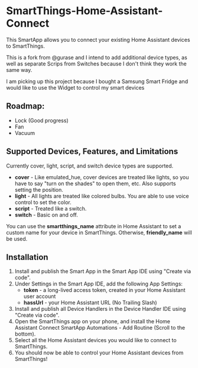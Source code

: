 # SmartThings-Home-Assistant-Connect

This SmartApp allows you to connect your existing Home Assistant devices to SmartThings.

This is a fork from @gurase and I intend to add additional device types, as well as separate Scrips from Switches because I don't think they work the same way.

I am picking up this project because I bought a Samsung Smart Fridge and would like to use the Widget to control my smart devices

## Roadmap:
- Lock (Good progress)
- Fan
- Vacuum

## Supported Devices, Features, and Limitations
Currently cover, light, script, and switch device types are supported.

- **cover** - Like emulated_hue, cover devices are treated like lights, so you have to say "turn on the shades" to open them, etc. Also supports setting the position.
- **light** - All lights are treated like colored bulbs. You are able to use voice control to set the color.
- **script** - Treated like a switch.
- **switch** - Basic on and off.

You can use the **smartthings_name** attribute in Home Assistant to set a custom name for your device in SmartThings. Otherwise, **friendly_name** will be used.

## Installation
1. Install and publish the Smart App in the Smart App IDE using "Create via code".
1. Under Settings in the Smart App IDE, add the following App Settings:
   - **token** - a long-lived access token, created in your Home Assistant user account
   - **hassUrl** - your Home Assistant URL (No Trailing Slash)
1. Install and publish all Device Handlers in the Device Handler IDE using "Create via code".
1. Open the SmartThings app on your phone, and install the Home Assistant Connect SmartApp Automations - Add Routine (Scroll to the bottom).
1. Select all the Home Assistant devices you would like to connect to SmartThings.
1. You should now be able to control your Home Assistant devices from SmartThings!
